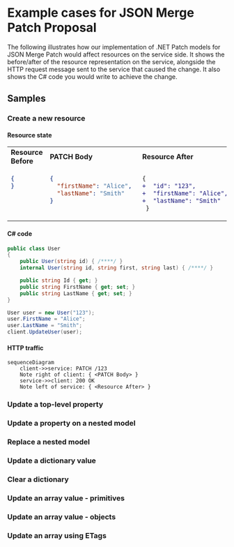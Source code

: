 # Example cases for JSON Merge Patch Proposal

The following illustrates how our implementation of .NET Patch models for JSON Merge Patch would affect resources on the service side.
It shows the before/after of the resource representation on the service, alongside the HTTP request message sent to the service that caused the change.
It also shows the C# code you would write to achieve the change.

## Samples

### Create a new resource</summary>

#### Resource state

<table>
  <tr>
    <td><b>Resource Before</b></td>
    <td><b>PATCH Body</b></td>
    <td><b>Resource After</b></td>
  </tr>
  <tr>
<td valign="top">

```json
{
}
```

</td>
<td valign="top">

```json
{
  "firstName": "Alice", 
  "lastName": "Smith"
}
```

</td>
<td valign="top">

```diff
{
+  "id": "123",
+  "firstName": "Alice", 
+  "lastName": "Smith"
 } 
```

</td>
  </tr>
</table>

#### C# code

```csharp
public class User
{
    public User(string id) { /****/ }
    internal User(string id, string first, string last) { /****/ }

    public string Id { get; }
    public string FirstName { get; set; }
    public string LastName { get; set; }
}

User user = new User("123");
user.FirstName = "Alice";
user.LastName = "Smith";
client.UpdateUser(user);
```

#### HTTP traffic

```mermaid
sequenceDiagram
    client->>service: PATCH /123
    Note right of client: { <PATCH Body> }
    service->>client: 200 OK
    Note left of service: { <Resource After> }
```

### Update a top-level property</summary>

### Update a property on a nested model</summary>

### Replace a nested model</summary>

### Update a dictionary value</summary>

### Clear a dictionary</summary>

### Update an array value - primitives</summary>

### Update an array value - objects</summary>

### Update an array using ETags</summary>
